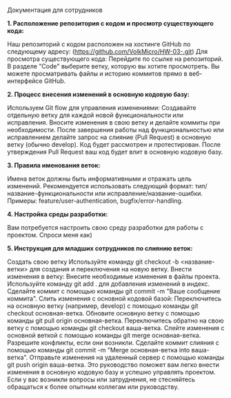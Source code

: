 Документация для сотрудников

**1. Расположение репозитория с кодом и просмотр существующего кода:**


Наш репозиторий с кодом расположен на хостинге GitHub по следующему адресу: (https://github.com/VolkMicro/HW-03-.git)
Для просмотра существующего кода:
Перейдите по ссылке на репозиторий.
В разделе "Code" выберите ветку, которую вы хотите просмотреть.
Вы можете просматривать файлы и историю коммитов прямо в веб-интерфейсе GitHub.


**2. Процесс внесения изменений в основную кодовую базу:**

Используем Git flow для управления изменениями:
Создавайте отдельную ветку для каждой новой функциональности или исправления.
Вносите изменения в свою ветку и делайте коммиты при необходимости.
После завершения работы над функциональностью или исправлением делайте запрос на слияние (Pull Request) в основную ветку (обычно develop).
Код будет рассмотрен и протестирован.
После утверждения Pull Request ваш код будет влит в основную кодовую базу.


**3. Правила именования веток:**

Имена веток должны быть информативными и отражать цель изменений.
Рекомендуется использовать следующий формат: тип/название-функциональности или исправление/название-ошибки.
Примеры: feature/user-authentication, bugfix/error-handling.


**4. Настройка среды разработки:**

Вам потребуется настроить свою среду разработки для работы с проектом. Спроси меня как)


**5. Инструкция для младших сотрудников по слиянию веток:**

Создать свою ветку
Используйте команду git checkout -b <название-ветки> для создания и переключения на новую ветку.
Внести изменения в ветку:
Внесите необходимые изменения в файлы проекта.
Используйте команду git add . для добавления изменений в индекс.
Сделайте коммит с помощью команды git commit -m "Ваше сообщение коммита".
Слить изменения с основной кодовой базой:
Переключитесь на основную ветку (например, develop) с помощью команды git checkout основная-ветка.
Обновите основную ветку с помощью команды git pull origin основная-ветка.
Переключитесь обратно на свою ветку с помощью команды git checkout ваша-ветка.
Слейте изменения с основной веткой с помощью команды git merge основная-ветка.
Разрешите конфликты, если они возникли.
Сделайте коммит слияния с помощью команды git commit -m "Merge основная-ветка into ваша-ветка".
Отправьте изменения на удаленный сервер с помощью команды git push origin ваша-ветка.
Это руководство поможет вам легко внести изменения в основную кодовую базу и успешно управлять проектом. Если у вас возникли вопросы или затруднения, не стесняйтесь обращаться к более опытным коллегам или руководству.
